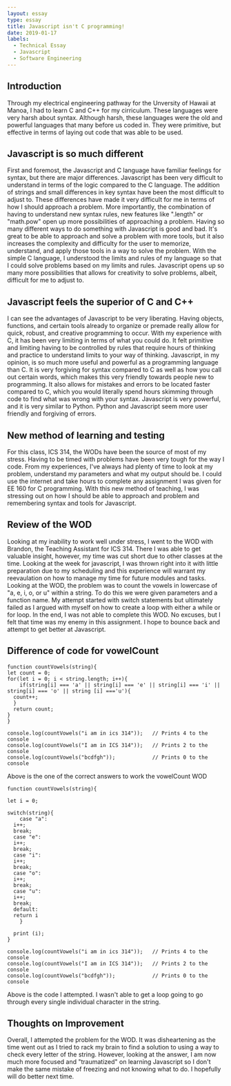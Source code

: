 ```yaml
---
layout: essay
type: essay
title: Javascript isn't C programming!
date: 2019-01-17
labels:
  - Technical Essay
  - Javascript
  - Software Engineering
---
```

## Introduction
Through my electrical engineering pathway for the Unversity of Hawaii at Manoa, I had to learn C and C++ for my cirriculum. These languages were very harsh about syntax. Although harsh, these languages were the old and powerful languages that many before us coded in. They were primitive, but effective in terms of laying out code that was able to be used.

## Javascript is so much different 
First and foremost, the Javascript and C language have familiar feelings for syntax, but there are major differences. Javascript has been very difficult to understand in terms of the logic compared to the C language. The addition of strings and small differences in key syntax have been the most difficult to adjust to. These differences have made it very difficult for me in terms of how I should approach a problem. More importantly, the combination of having to understand new syntax rules, new features like ".length" or "math.pow" open up more possibilities of approaching a problem. Having so many different ways to do something with Javascript is good and bad. It's great to be able to approach and solve a problem with more tools, but it also increases the complexity and difficulty for the user to memorize, understand, and apply those tools in a way to solve the problem. With the simple C language, I understood the limits and rules of my language so that I could solve problems based on my limits and rules. 
Javascript opens up so many more possibilities that allows for creativity to solve problems, albeit, difficult for me to adjust to.

## Javascript feels the superior of C and C++
I can see the advantages of Javascript to be very liberating. Having objects, functions, and certain tools already to organize or premade really allow for quick, robust, and creative programming to occur. With my experience with C, it has been very limiting in terms of what you could do. It felt primitive and limiting having to be controlled by rules that require hours of thinking and practice to understand limits to your way of thinking. Javascript, in my opinion, is so much more useful and powerful as a programming language than C. It is very forgiving for syntax compared to C as well as how you call out certain words, which makes this very friendly towards people new to programming. It also allows for mistakes and errors to be located faster compared to C, which you would literally spend hours skimming through code to find what was wrong with your syntax. Javascript is very powerful, and it is very similar to Python. Python and Javascript seem more user friendly and forgiving of errors.

## New method of learning and testing
For this class, ICS 314, the WODs have been the source of most of my stress. Having to be timed with problems have been very tough for the way I code. From my experiences, I've always had plenty of time to look at my problem, understand my parameters and what my output should be. I could use the internet and take hours to complete any assignment I was given for EE 160 for C programming. With this new method of teaching, I was stressing out on how I should be able to approach and problem and remembering syntax and tools for Javascript. 

## Review of the WOD
Looking at my inability to work well under stress, I went to the WOD with Brandon, the Teaching Assistant for ICS 314. There I was able to get valuable insight, however, my time was cut short due to other classes at the time. Looking at the week for javascript, I was thrown right into it with little preparation due to my scheduling and this experience will warrant my reevaulation on how to manage my time for future modules and tasks. Looking at the WOD, the problem was to count the vowels in lowercase of "a, e, i, o, or u" within a string. To do this we were given parameters and a function name. My attempt started with switch statements but ultimately failed as I argued with myself on how to create a loop with either a while or for loop. In the end, I was not able to complete this WOD. No excuses, but I felt that time was my enemy in this assignment. I hope to bounce back and attempt to get better at Javascript.
## Difference of code for vowelCount
```
function countVowels(string){
let count = 0;
for(let i = 0; i < string.length; i++){
	if(string[i] === 'a' || string[i] === 'e' || string[i] === 'i' || string[i] === 'o' || string [i] ==='u'){
  count++;
  }
  return count;
}
}

console.log(countVowels("i am in ics 314"));   // Prints 4 to the console
console.log(countVowels("I am in ICS 314"));   // Prints 2 to the console
console.log(countVowels("bcdfgh"));            // Prints 0 to the console
```
Above is the one of the correct answers to work the vowelCount WOD

```
function countVowels(string){

let i = 0;

switch(string){
    case "a":
  i++;
  break;
  case "e":
  i++;
  break;
  case "i":
  i++;
  break;
  case "o":
  i++;
  break;
  case "u":
  i++;
  break;
  default:
  return i
    }

  print (i);
}

console.log(countVowels("i am in ics 314"));   // Prints 4 to the console
console.log(countVowels("I am in ICS 314"));   // Prints 2 to the console
console.log(countVowels("bcdfgh"));            // Prints 0 to the console
```
Above is the code I attempted. I wasn't able to get a loop going to go through every single individual character in the string.

## Thoughts on Improvement
Overall, I attempted the problem for the WOD. It was disheartening as the time went out as I tried to rack my brain to find a solution to using a way to check every letter of the string. However, looking at the answer, I am now much more focused and "traumatized" on learning Javascript so I don't make the same mistake of freezing and not knowing what to do. I hopefully will do better next time.
